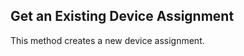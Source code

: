 Get an Existing Device Assignment
---------------------------------
This method creates a new device assignment.